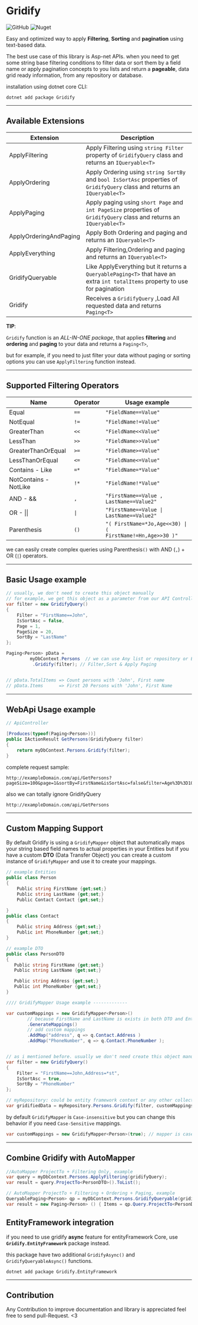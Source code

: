# Gridify

<img alt="GitHub" src="https://img.shields.io/github/license/alirezanet/gridify"> <img alt="Nuget" src="https://img.shields.io/nuget/dt/gridify">

Easy and optimized way to apply **Filtering**, **Sorting** and **pagination** using text-based data.

The best use case of this library is Asp-net APIs. when you need to get some string base filtering conditions to filter data or sort them by a field name or apply pagination concepts to you lists and return a **pageable**, data grid ready information, from any repository or database.

installation using dotnet core CLI:

```terminal
dotnet add package Gridify
```

---

## Available Extensions

| Extension              | Description                                                                                                                   |
| ---------------------- | ----------------------------------------------------------------------------------------------------------------------------- |
| ApplyFiltering         | Apply Filtering using `string Filter` property of `GridifyQuery` class and returns an `IQueryable<T>`                         |
| ApplyOrdering          | Apply Ordering using `string SortBy` and `bool IsSortAsc` properties of `GridifyQuery` class and returns an `IQueryable<T>`   |
| ApplyPaging            | Apply paging using `short Page` and `int PageSize` properties of `GridifyQuery` class and returns an `IQueryable<T>`          |
| ApplyOrderingAndPaging | Apply Both Ordering and paging and returns an `IQueryable<T>`                                                                 |
| ApplyEverything        | Apply Filtering,Ordering and paging and returns an `IQueryable<T>`                                                            |
| GridifyQueryable       | Like ApplyEverything but it returns a `QueryablePaging<T>` that have an extra `int totalItems` property to use for pagination |
| Gridify                | Receives a `GridifyQuery` ,Load All requested data and returns `Paging<T>`                                                    |

**TIP**:

`Gridify` function is an _ALL-IN-ONE package_, that applies **filtering** and **ordering** and **paging** to your data and returns a `Paging<T>`,

but for example, if you need to just filter your data without paging or sorting options you can use `ApplyFiltering` function instead.

---

## Supported Filtering Operators

| Name                  | Operator | Usage example                                             |
| --------------------- | -------- | --------------------------------------------------------- |
| Equal                 | `==`     | `"FieldName==Value"`                                      |
| NotEqual              | `!=`     | `"FieldName!=Value"`                                      |
| GreaterThan           | `<<`     | `"FieldName<<Value"`                                      |
| LessThan              | `>>`     | `"FieldName>>Value"`                                      |
| GreaterThanOrEqual    | `>=`     | `"FieldName>=Value"`                                      |
| LessThanOrEqual       | `<=`     | `"FieldName<=Value"`                                      |
| Contains - Like       | `=*`     | `"FieldName=*Value"`                                      |
| NotContains - NotLike | `!*`     | `"FieldName!*Value"`                                      |
| AND - &&              | `,`      | `"FirstName==Value , LastName==Value2"`                   |
| OR - &#124;&#124;     | <code>&#124;</code>  | <code>"FirstName==Value &#124; LastName==Value2"</code>   |
| Parenthesis           | `()`     | <code>"( FirstName=*Jo,Age<<30) &#124;  ( FirstName!=Hn,Age>>30 )"</code> |

we can easily create complex queries using Parenthesis`()` with AND (`,`) + OR (`|`) operators.

---

## Basic Usage example

```c#
// usually, we don't need to create this object manually
// for example, we get this object as a parameter from our API Controller
var filter = new GridifyQuery()
{
    Filter = "FirstName==John",
    IsSortAsc = false,
    Page = 1,
    PageSize = 20,
    SortBy = "LastName"
};

Paging<Person> pData =
         myDbContext.Persons  // we can use Any list or repository or EntityFramework context
          .Gridify(filter); // Filter,Sort & Apply Paging


// pData.TotalItems => Count persons with 'John', First name
// pData.Items      => First 20 Persons with 'John', First Name
```

---

## WebApi Usage example

```c#
// ApiController

[Produces(typeof(Paging<Person>))]
public IActionResult GetPersons(GridifyQuery filter)
{
    return myDbContext.Persons.Gridify(filter);
}

```

complete request sample:

```url
http://exampleDomain.com/api/GetPersons?pageSize=100&page=1&sortBy=FirstName&isSortAsc=false&filter=Age%3D%3D10
```

also we can totally ignore GridifyQuery

```url
http://exampleDomain.com/api/GetPersons
```

---

## Custom Mapping Support

By default Gridify is using a `GridifyMapper` object that automatically maps your string based field names to actual properties in your Entities but if you have a custom **DTO** (Data Transfer Object) you can create a custom instance of `GridifyMapper` and use it to create your mappings.

```c#
// example Entities
public class Person
{
    Public string FirstName {get;set;}
    Public string LastName {get;set;}
    Public Contact Contact {get;set;}

}
public class Contact
{
    Public string Address {get;set;}
    Public int PhoneNumber {get;set;}
}

// example DTO
public class PersonDTO
{
   Public string FirstName {get;set;}
   Public string LastName {get;set;}

   Public string Address {get;set;}
   Public int PhoneNumber {get;set;}
}

//// GridifyMapper Usage example -------------

var customMappings = new GridifyMapper<Person>()
        // because FirstName and LastName is exists in both DTO and Entity classes we can Generate them
        .GenerateMappings()
        // add custom mappings
        .AddMap("address", q => q.Contact.Address )
        .AddMap("PhoneNumber", q => q.Contact.PhoneNumber );


// as i mentioned before. usually we don't need create this object manually.
var filter = new GridifyQuery()
{
    Filter = "FirstName==John,Address=*st",
    IsSortAsc = true,
    SortBy = "PhoneNumber"
};

// myRepository: could be entity framework context or any other collections
var gridifiedData = myRepository.Persons.Gridify(filter, customMappings);


```

by default `GridifyMapper` is `Case-insensitive` but you can change this behavior if you need `Case-Sensitive` mappings.

```c#
var customMappings = new GridifyMapper<Person>(true); // mapper is case-sensitive now.
```

---

## Combine Gridify with AutoMapper

```c#
//AutoMapper ProjectTo + Filtering Only, example
var query = myDbContext.Persons.ApplyFiltering(gridifyQuery);
var result = query.ProjectTo<PersonDTO>().ToList();

// AutoMapper ProjectTo + Filtering + Ordering + Paging, example
QueryablePaging<Person> qp = myDbContext.Persons.GridifyQueryable(gridifyQuery);
var result = new Paging<Person> () { Items = qp.Query.ProjectTo<PersonDTO>().ToList (), TotalItems = qp.TotalItems };
```

## EntityFramework integration

if you need to use gridify **async** feature for entityFramework Core, use **`Gridify.EntityFramework`** package instead.

this package have two additional `GridifyAsync()` and `GridifyQueryableAsync()` functions.

```terminal
dotnet add package Gridify.EntityFramework
```

---

## Contribution

Any Contribution to improve documentation and library is appreciated feel free to send pull-Request. <3
